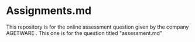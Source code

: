 # Assignments.md
This repository is for the online assessment question given by the company AGETWARE . This one is for the question titled "assessment.md"
